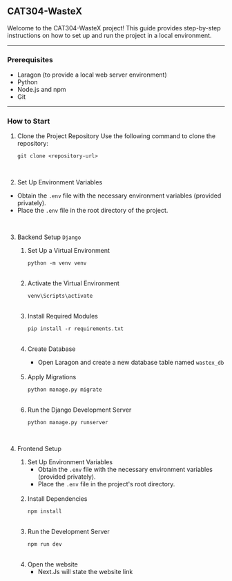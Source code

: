 ## CAT304-WasteX
Welcome to the CAT304-WasteX project! This guide provides step-by-step instructions on how to set up and run the project in a local environment.

---

### Prerequisites
- Laragon (to provide a local web server environment)
- Python
- Node.js and npm
- Git

---
  
### How to Start
1. Clone the Project Repository
Use the following command to clone the repository:
   ```
   git clone <repository-url>
   ```

<br>

2. Set Up Environment Variables
- Obtain the `.env` file with the necessary environment variables (provided privately).
- Place the `.env` file in the root directory of the project.

<br>

3. Backend Setup `Django`
   <ol>
   <li> Set Up a Virtual Environment</li>
    
   ```
   python -m venv venv
   ```
   
   <br>
   
   <li> Activate the Virtual Environment</li>
   
   ```
   venv\Scripts\activate
   ```
   
   <br>

   <li> Install Required Modules</li>
   
   ```
   pip install -r requirements.txt
   ```
   
   <br>
  
   <li> Create Database</li>
   
   - Open Laragon and create a new database table named `wastex_db`

   <br>
   
   <li> Apply Migrations</li>
   
   ```
   python manage.py migrate
   ```

   <br>
   
   <li> Run the Django Development Server</li>
   
   ```
   python manage.py runserver
   ```

   <br>
   </ol>

3. Frontend Setup
   1. Set Up Environment Variables
      - Obtain the `.env` file with the necessary environment variables (provided privately).
      - Place the `.env` file in the project's root directory.
  
   <br>
 
    
   2. Install Dependencies
      ```
      npm install
      ```

   <br>
  
   3. Run the Development Server
      ```
      npm run dev
      ```

   <br>
  
   4. Open the website
      - Next.Js will state the website link

